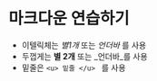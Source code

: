 # 마크다운 연습하기
- 이텔릭체는 *별1개* 또는 _언더바_ 를 사용
- 두껍게는 **별 2개** 또는 _언더바_를 사용
- 밑줄은 ```<u>
              밑줄 </u>
              ```  를 사용 

